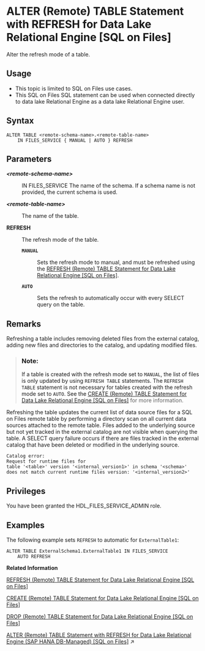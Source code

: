 <!-- loioae5645003caf4d14bcd05ca4d8f3219e -->

# ALTER \(Remote\) TABLE Statement with REFRESH for Data Lake Relational Engine \[SQL on Files\]

Alter the refresh mode of a table.



<a name="loioae5645003caf4d14bcd05ca4d8f3219e__section_fry_b3b_nqb"/>

## Usage

-   This topic is limited to SQL on Files use cases.
-   This SQL on Files SQL statement can be used when connected directly to data lake Relational Engine as a data lake Relational Engine user.



<a name="loioae5645003caf4d14bcd05ca4d8f3219e__ATR_syntax"/>

## Syntax

```
ALTER TABLE <remote-schema-name>.<remote-table-name>
    IN FILES_SERVICE { MANUAL | AUTO } REFRESH
```



<a name="loioae5645003caf4d14bcd05ca4d8f3219e__ATR_parameters"/>

## Parameters


<dl>
<dt><b>

*<remote-schema-name\>*

</b></dt>
<dd>

IN FILES\_SERVICE The name of the schema. If a schema name is not provided, the current schema is used.



</dd><dt><b>

*<remote-table-name\>*

</b></dt>
<dd>

The name of the table.



</dd><dt><b>

REFRESH

</b></dt>
<dd>

The refresh mode of the table.


<dl>
<dt><b>

`MANUAL`

</b></dt>
<dd>

Sets the refresh mode to manual, and must be refreshed using the [REFRESH \(Remote\) TABLE Statement for Data Lake Relational Engine \[SQL on Files\]](refresh-remote-table-statement-for-data-lake-relational-engine-sql-on-files-e275657.md).



</dd><dt><b>

`AUTO`

</b></dt>
<dd>

Sets the refresh to automatically occur with every SELECT query on the table.



</dd>
</dl>



</dd>
</dl>



<a name="loioae5645003caf4d14bcd05ca4d8f3219e__ATR_remarks"/>

## Remarks

Refreshing a table includes removing deleted files from the external catalog, adding new files and directories to the catalog, and updating modified files.

> ### Note:  
> If a table is created with the refresh mode set to `MANUAL`, the list of files is only updated by using `REFRESH TABLE` statements. The `REFRESH TABLE` statement is not necessary for tables created with the refresh mode set to `AUTO`. See the [CREATE \(Remote\) TABLE Statement for Data Lake Relational Engine \[SQL on Files\]](create-remote-table-statement-for-data-lake-relational-engine-sql-on-files-beffc07.md) for more information.

Refreshing the table updates the current list of data source files for a SQL on Files remote table by performing a directory scan on all current data sources attached to the remote table. Files added to the underlying source but not yet tracked in the external catalog are not visible when querying the table. A SELECT query failure occurs if there are files tracked in the external catalog that have been deleted or modified in the underlying source.

```
Catalog error:
Request for runtime files for 
table '<table>' version '<internal_version1>' in schema '<schema>' 
does not match current runtime files version: '<internal_version2>'
```



<a name="loioae5645003caf4d14bcd05ca4d8f3219e__section_l3n_psd_j4b"/>

## Privileges

You have been granted the HDL\_FILES\_SERVICE\_ADMIN role.



<a name="loioae5645003caf4d14bcd05ca4d8f3219e__ATR_example"/>

## Examples

The following example sets `REFRESH` to automatic for `ExternalTable1`:

```
ALTER TABLE ExternalSchema1.ExternalTable1 IN FILES_SERVICE
	AUTO REFRESH
```

**Related Information**  


[REFRESH \(Remote\) TABLE Statement for Data Lake Relational Engine \[SQL on Files\]](refresh-remote-table-statement-for-data-lake-relational-engine-sql-on-files-e275657.md "Update the current list of data source files for a SQL on Files remote table by performing a directory scan on all current data sources attached to this remote table.")

[CREATE \(Remote\) TABLE Statement for Data Lake Relational Engine \[SQL on Files\]](create-remote-table-statement-for-data-lake-relational-engine-sql-on-files-beffc07.md "Create a remote table managed by SQL on Files.")

[DROP \(Remote\) TABLE Statement for Data Lake Relational Engine \[SQL on Files\]](drop-remote-table-statement-for-data-lake-relational-engine-sql-on-files-f81d073.md "Drop a remote table from a SQL on Files external catalog.")

[ALTER (Remote) TABLE Statement with REFRESH for Data Lake Relational Engine (SAP HANA DB-Managed) \[SQL on Files\]](https://help.sap.com/viewer/a898e08b84f21015969fa437e89860c8/2024_1_QRC/en-US/ff7b384154d0499594c61f49329dce04.html "Alter the refresh mode of a table.") :arrow_upper_right:

